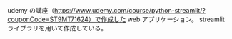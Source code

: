 udemy の講座（https://www.udemy.com/course/python-streamlit/?couponCode=ST9MT71624）で作成した web アプリケーション。
streamlit ライブラリを用いて作成している。
